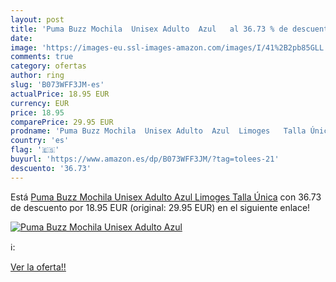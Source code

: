 ```yaml
---
layout: post
title: 'Puma Buzz Mochila  Unisex Adulto  Azul   al 36.73 % de descuento'
date: 
image: 'https://images-eu.ssl-images-amazon.com/images/I/41%2B2pb85GLL._SL200_.jpg'
comments: true
category: ofertas
author: ring
slug: 'B073WFF3JM-es'
actualPrice: 18.95 EUR
currency: EUR
price: 18.95
comparePrice: 29.95 EUR
prodname: 'Puma Buzz Mochila  Unisex Adulto  Azul  Limoges   Talla Única'
country: 'es'
flag: '🇪🇸'
buyurl: 'https://www.amazon.es/dp/B073WFF3JM/?tag=tolees-21'
descuento: '36.73'
---
```


Está [Puma Buzz Mochila  Unisex Adulto  Azul  Limoges   Talla Única](https://www.amazon.es/dp/B073WFF3JM/?tag=tolees-21) con 36.73 de descuento por 18.95 EUR (original: 29.95 EUR) en el siguiente enlace!

[![Puma Buzz Mochila  Unisex Adulto  Azul  ](https://images-eu.ssl-images-amazon.com/images/I/41%2B2pb85GLL._SL200_.jpg)](https://www.amazon.es/dp/B073WFF3JM/?tag=tolees-21)

ℹ️:


[Ver la oferta!!](https://www.amazon.es/dp/B073WFF3JM/?tag=tolees-21)
